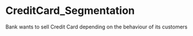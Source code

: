 # CreditCard_Segmentation
Bank wants to sell Credit Card depending on the behaviour of its customers
